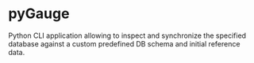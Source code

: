 pyGauge
=======

Python CLI application allowing to inspect and synchronize the specified database against a custom predefined DB schema and initial reference data.
